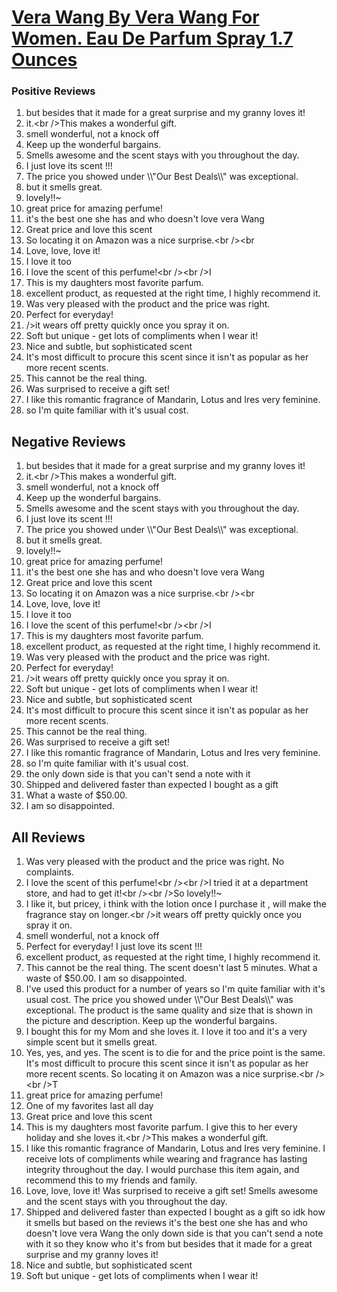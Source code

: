 # [Vera Wang By Vera Wang For Women. Eau De Parfum Spray 1.7 Ounces](https://products.checkmycream.com/products/Vera-Wang-By-Vera-Wang-For-Women.-Eau-De-Parfum-Spray-1.7-Ounces.html)

### Positive Reviews

<ol>
      <li>but besides that it made for a great surprise and my granny loves it!</li>
      <li>it.&lt;br /&gt;This makes a wonderful gift.</li>
      <li>smell wonderful, not a knock off</li>
      <li>Keep up the wonderful bargains.</li>
      <li>Smells awesome and the scent stays with you throughout the day.</li>
      <li>I just love its scent !!!</li>
      <li>The price you showed under \\&quot;Our Best Deals\\&quot; was exceptional.  </li>
      <li>but it smells great.</li>
      <li>lovely!!~</li>
      <li>great price for amazing perfume!</li>
      <li>it&#x27;s the best one she has and who doesn&#x27;t love vera Wang</li>
      <li>Great price and love this scent</li>
      <li>So locating it on Amazon was a nice surprise.&lt;br /&gt;&lt;br</li>
      <li>Love, love, love it!</li>
      <li>I love it too</li>
      <li>I love the scent of this perfume!&lt;br /&gt;&lt;br /&gt;I</li>
      <li>This is my daughters most favorite parfum.  </li>
      <li>excellent product, as requested at the right time, I highly recommend it.</li>
      <li>Was very pleased with the product and the price was right.</li>
      <li>Perfect for everyday!</li>
      <li>/&gt;it wears off pretty quickly once you spray it on.</li>
      <li>Soft but unique - get lots of compliments when I wear it!</li>
      <li>Nice and subtle, but sophisticated scent</li>
      <li>It&#x27;s most difficult to procure this scent since it isn&#x27;t as popular as her more recent scents.  </li>
      <li>This cannot be the real thing.  </li>
      <li>Was surprised to receive a gift set!</li>
      <li>I like this romantic fragrance of Mandarin, Lotus and Ires very feminine.  </li>
      <li>so I&#x27;m quite familiar with it&#x27;s usual cost.  </li>
</ol>


<h2>Negative Reviews</h2>
<ol>
<li> but besides that it made for a great surprise and my granny loves it!</li>
<li> it.&lt;br /&gt;This makes a wonderful gift.</li>
<li> smell wonderful, not a knock off</li>
<li> Keep up the wonderful bargains.</li>
<li> Smells awesome and the scent stays with you throughout the day.</li>
<li> I just love its scent !!!</li>
<li> The price you showed under \\&quot;Our Best Deals\\&quot; was exceptional.  </li>
<li> but it smells great.</li>
<li> lovely!!~</li>
<li> great price for amazing perfume!</li>
<li> it&#x27;s the best one she has and who doesn&#x27;t love vera Wang</li>
<li> Great price and love this scent</li>
<li> So locating it on Amazon was a nice surprise.&lt;br /&gt;&lt;br</li>
<li> Love, love, love it!</li>
<li> I love it too</li>
<li> I love the scent of this perfume!&lt;br /&gt;&lt;br /&gt;I</li>
<li> This is my daughters most favorite parfum.  </li>
<li> excellent product, as requested at the right time, I highly recommend it.</li>
<li> Was very pleased with the product and the price was right.</li>
<li> Perfect for everyday!</li>
<li> /&gt;it wears off pretty quickly once you spray it on.</li>
<li> Soft but unique - get lots of compliments when I wear it!</li>
<li> Nice and subtle, but sophisticated scent</li>
<li> It&#x27;s most difficult to procure this scent since it isn&#x27;t as popular as her more recent scents.  </li>
<li> This cannot be the real thing.  </li>
<li> Was surprised to receive a gift set!</li>
<li> I like this romantic fragrance of Mandarin, Lotus and Ires very feminine.  </li>
<li> so I&#x27;m quite familiar with it&#x27;s usual cost.  </li>
<li> the only down side is that you can&#x27;t send a note with it</li>
<li> Shipped and delivered faster than expected I bought as a gift</li>
<li> What a waste of $50.00.  </li>
<li> I am so disappointed.</li>
</ol>

<h2>All Reviews</h2>

<ol>
    <li> Was very pleased with the product and the price was right. No complaints.</li>
    <li> I love the scent of this perfume!&lt;br /&gt;&lt;br /&gt;I tried it at a department store, and had to get it!&lt;br /&gt;&lt;br /&gt;So lovely!!~</li>
    <li> I like it, but pricey, i think with the lotion once I purchase it , will make the fragrance stay on longer.&lt;br /&gt;it wears off pretty quickly once you spray it on.</li>
    <li> smell wonderful, not a knock off</li>
    <li> Perfect for everyday! I just love its scent !!!</li>
    <li> excellent product, as requested at the right time, I highly recommend it.</li>
    <li> This cannot be the real thing.  The scent doesn&#x27;t last 5 minutes.  What a waste of $50.00.  I am so disappointed.</li>
    <li> I&#x27;ve used this product for a number of years so I&#x27;m quite familiar with it&#x27;s usual cost.  The price you showed under \\&quot;Our Best Deals\\&quot; was exceptional.  The product is the same quality and size that is shown in the picture and description. Keep up the wonderful bargains.</li>
    <li> I bought this for my Mom and she loves it. I love it too and it&#x27;s a very simple scent but it smells great.</li>
    <li> Yes, yes, and yes.  The scent is to die for and the price point is the same.  It&#x27;s most difficult to procure this scent since it isn&#x27;t as popular as her more recent scents.  So locating it on Amazon was a nice surprise.&lt;br /&gt;&lt;br /&gt;T</li>
    <li> great price for amazing perfume!</li>
    <li> One of my favorites last all day</li>
    <li> Great price and love this scent</li>
    <li> This is my daughters most favorite parfum.  I give this to her every holiday and she loves it.&lt;br /&gt;This makes a wonderful gift.</li>
    <li> I like this romantic fragrance of Mandarin, Lotus and Ires very feminine.  I receive lots of compliments while wearing and fragrance has lasting integrity throughout the day.  I would purchase this item again, and recommend this to my friends and family.</li>
    <li> Love, love, love it! Was surprised to receive a gift set! Smells awesome and the scent stays with you throughout the day.</li>
    <li> Shipped and delivered faster than expected I bought as a gift so idk how it smells but based on the reviews it&#x27;s the best one she has and who doesn&#x27;t love vera Wang the only down side is that you can&#x27;t send a note with it so they know who it&#x27;s from but besides that it made for a great surprise and my granny loves it!</li>
    <li> Nice and subtle, but sophisticated scent</li>
    <li> Soft but unique - get lots of compliments when I wear it!</li>
</ol>




